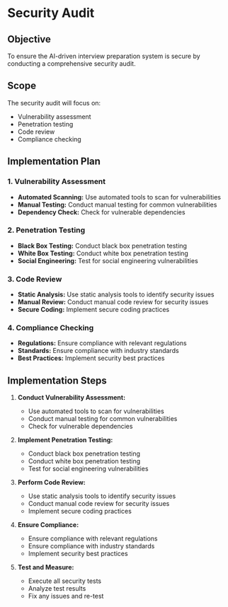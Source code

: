 # Security Audit

## Objective
To ensure the AI-driven interview preparation system is secure by conducting a comprehensive security audit.

## Scope
The security audit will focus on:
- Vulnerability assessment
- Penetration testing
- Code review
- Compliance checking

## Implementation Plan

### 1. Vulnerability Assessment
- **Automated Scanning:** Use automated tools to scan for vulnerabilities
- **Manual Testing:** Conduct manual testing for common vulnerabilities
- **Dependency Check:** Check for vulnerable dependencies

### 2. Penetration Testing
- **Black Box Testing:** Conduct black box penetration testing
- **White Box Testing:** Conduct white box penetration testing
- **Social Engineering:** Test for social engineering vulnerabilities

### 3. Code Review
- **Static Analysis:** Use static analysis tools to identify security issues
- **Manual Review:** Conduct manual code review for security issues
- **Secure Coding:** Implement secure coding practices

### 4. Compliance Checking
- **Regulations:** Ensure compliance with relevant regulations
- **Standards:** Ensure compliance with industry standards
- **Best Practices:** Implement security best practices

## Implementation Steps
1. **Conduct Vulnerability Assessment:**
   - Use automated tools to scan for vulnerabilities
   - Conduct manual testing for common vulnerabilities
   - Check for vulnerable dependencies

2. **Implement Penetration Testing:**
   - Conduct black box penetration testing
   - Conduct white box penetration testing
   - Test for social engineering vulnerabilities

3. **Perform Code Review:**
   - Use static analysis tools to identify security issues
   - Conduct manual code review for security issues
   - Implement secure coding practices

4. **Ensure Compliance:**
   - Ensure compliance with relevant regulations
   - Ensure compliance with industry standards
   - Implement security best practices

5. **Test and Measure:**
   - Execute all security tests
   - Analyze test results
   - Fix any issues and re-test